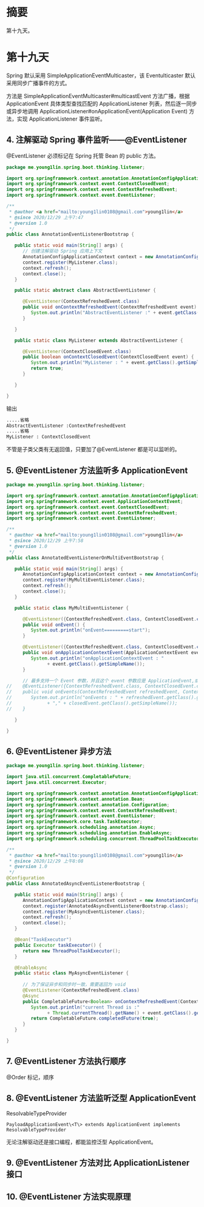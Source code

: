 # 摘要

第十九天。

# 第十九天

Spring 默认采用 SimpleApplicationEventMulticaster，该 Eventulticaster 默认采用同步广播事件的方式。

方法是 SimpleApplicationEventMulticaster#multicastEvent 方法广播，根据 ApplicationEvent 具体类型查找匹配的 ApplicationListener 列表，然后逐一同步或异步地调用 ApplicationListener#onApplicationEvent(Application Event) 方法，实现 ApplicationListener 事件监听。

## 4. 注解驱动 Spring 事件监听——@EventListener

@EventListener 必须标记在 Spring 托管 Bean 的 public 方法。



```java
package me.young1lin.spring.boot.thinking.listener;

import org.springframework.context.annotation.AnnotationConfigApplicationContext;
import org.springframework.context.event.ContextClosedEvent;
import org.springframework.context.event.ContextRefreshedEvent;
import org.springframework.context.event.EventListener;

/**
 * @author <a href="mailto:young1lin0108@gmail.com">young1lin</a>
 * @since 2020/12/29 上午7:47
 * @version 1.0
 */
public class AnnotationEventListenerBootstrap {

   public static void main(String[] args) {
      // 创建注解驱动 Spring 应用上下文
      AnnotationConfigApplicationContext context = new AnnotationConfigApplicationContext();
      context.register(MyListener.class);
      context.refresh();
      context.close();
   }

   public static abstract class AbstractEventListener {

      @EventListener(ContextRefreshedEvent.class)
      public void onContextRefreshedEvent(ContextRefreshedEvent event) {
         System.out.println("AbstractEventListener :" + event.getClass().getSimpleName());
      }

   }

   public static class MyListener extends AbstractEventListener {

      @EventListener(ContextClosedEvent.class)
      public boolean onContextClosedEvent(ContextClosedEvent event) {
         System.out.println("MyListener : " + event.getClass().getSimpleName());
         return true;
      }

   }

}
```

输出

```tex
.....省略
AbstractEventListener :ContextRefreshedEvent
.....省略
MyListener : ContextClosedEvent
```

不管是子类父类有无返回值，只要加了@EventListener 都是可以监听的。

## 5. @EventListener 方法监听多 ApplicationEvent

```java
package me.young1lin.spring.boot.thinking.listener;

import org.springframework.context.annotation.AnnotationConfigApplicationContext;
import org.springframework.context.event.ApplicationContextEvent;
import org.springframework.context.event.ContextClosedEvent;
import org.springframework.context.event.ContextRefreshedEvent;
import org.springframework.context.event.EventListener;

/**
 * @author <a href="mailto:young1lin0108@gmail.com">young1lin</a>
 * @since 2020/12/29 上午7:58
 * @version 1.0
 */
public class AnnotatedEventListenerOnMultiEventBootstrap {

   public static void main(String[] args) {
      AnnotationConfigApplicationContext context = new AnnotationConfigApplicationContext();
      context.register(MyMultiEventListener.class);
      context.refresh();
      context.close();
   }

   public static class MyMultiEventListener {

      @EventListener({ContextRefreshedEvent.class, ContextClosedEvent.class})
      public void onEvent() {
         System.out.println("onEvent=========start");
      }

      @EventListener({ContextRefreshedEvent.class, ContextClosedEvent.class})
      public void onApplicationContextEvent(ApplicationContextEvent event) {
         System.out.println("onApplicationContextEvent : "
               + event.getClass().getSimpleName());
      }

      // 最多支持一个 Event 参数，并且这个 event 参数应是 ApplicationEvent,或者不加这个参数
//    @EventListener({ContextRefreshedEvent.class, ContextClosedEvent.class})
//    public void onEvents(ContextRefreshedEvent refreshedEvent, ContextClosedEvent closedEvent) {
//       System.out.println("onEvents : " + refreshedEvent.getClass().getSimpleName()
//             + "," + closedEvent.getClass().getSimpleName());
//    }

   }

}
```

## 6. @EventListener 异步方法

```java
package me.young1lin.spring.boot.thinking.listener;

import java.util.concurrent.CompletableFuture;
import java.util.concurrent.Executor;

import org.springframework.context.annotation.AnnotationConfigApplicationContext;
import org.springframework.context.annotation.Bean;
import org.springframework.context.annotation.Configuration;
import org.springframework.context.event.ContextRefreshedEvent;
import org.springframework.context.event.EventListener;
import org.springframework.core.task.TaskExecutor;
import org.springframework.scheduling.annotation.Async;
import org.springframework.scheduling.annotation.EnableAsync;
import org.springframework.scheduling.concurrent.ThreadPoolTaskExecutor;

/**
 * @author <a href="mailto:young1lin0108@gmail.com">young1lin</a>
 * @since 2020/12/29 上午8:08
 * @version 1.0
 */
@Configuration
public class AnnotatedAsyncEventListenerBootstrap {

   public static void main(String[] args) {
      AnnotationConfigApplicationContext context = new AnnotationConfigApplicationContext();
      context.register(AnnotatedAsyncEventListenerBootstrap.class);
      context.register(MyAsyncEventListener.class);
      context.refresh();
      context.close();
   }

   @Bean("TaskExecutor")
   public Executor taskExecutor() {
      return new ThreadPoolTaskExecutor();
   }

   @EnableAsync
   public static class MyAsyncEventListener {
		
      // 为了保证异步和同步时一致，需要返回为 void
      @EventListener(ContextRefreshedEvent.class)
      @Async
      public CompletableFuture<Boolean> onContextRefreshedEvent(ContextRefreshedEvent event) {
         System.out.println("current Thread is :"
               + Thread.currentThread().getName() + event.getClass().getSimpleName());
         return CompletableFuture.completedFuture(true);
      }
   }

}
```

## 7. @EventListener 方法执行顺序

@Order 标记，顺序

## 8. @EventListener 方法监听泛型 ApplicationEvent

ResolvableTypeProvider

`PayloadApplicationEvent\<T\> extends ApplicationEvent implements ResolvableTypeProvider`

无论注解驱动还是接口编程，都能监控泛型 ApplicationEvent。

## 9. @EventListener 方法对比 ApplicationListener 接口



## 10. @EventListener 方法实现原理

